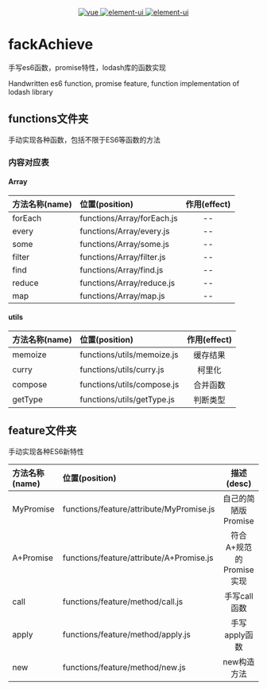 
<p align="center">
  <a href="https://github.com/gzg1023/fackAchieve">
    <img src="https://img.shields.io/badge/手写-ES6-pink.svg" alt="vue">
  </a>
  <a href="https://github.com/gzg1023/fackAchieve">
    <img src="https://img.shields.io/badge/手写-Promise-blue.svg" alt="element-ui">
  </a>
  <a href="https://github.com/gzg1023/fackAchieve">
    <img src="https://img.shields.io/badge/模拟-lodash-green.svg" alt="element-ui">
  </a>
</p>

# fackAchieve

手写es6函数，promise特性，lodash库的函数实现

Handwritten es6 function, promise feature, function implementation of lodash library

## functions文件夹

手动实现各种函数，包括不限于ES6等函数的方法

### 内容对应表

#### Array

| 方法名称(name)|位置(position) | 作用(effect)   |
| :--------   | :----- | :----:  |
| forEach | functions/Array/forEach.js  | -- |
| every | functions/Array/every.js  | -- |
| some | functions/Array/some.js  | -- |
| filter | functions/Array/filter.js  | -- |
| find | functions/Array/find.js  | -- |
| reduce | functions/Array/reduce.js  | -- |
| map | functions/Array/map.js  | -- |
#### utils

| 方法名称(name)|位置(position) | 作用(effect)   |
| :--------   | :----- | :----:  |
| memoize | functions/utils/memoize.js  | 缓存结果 |
| curry | functions/utils/curry.js  | 柯里化 |
| compose | functions/utils/compose.js  | 合并函数 |
| getType | functions/utils/getType.js  | 判断类型  |
## feature文件夹

手动实现各种ES6新特性

| 方法名称(name)|位置(position) | 描述(desc)   |
| :--------   | :----- | :----:  |
| MyPromise | functions/feature/attribute/MyPromise.js  | 自己的简陋版Promise |
| A+Promise | functions/feature/attribute/A+Promise.js  | 符合A+规范的Promise实现 |
| call | functions/feature/method/call.js  | 手写call函数|
| apply | functions/feature/method/apply.js  | 手写apply函数|
| new | functions/feature/method/new.js  | new构造方法|